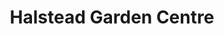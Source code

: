 ---
title: "Halstead Garden Centre"
url: /colchester/halstead-garden-centre/
shop: Garten-Center
---